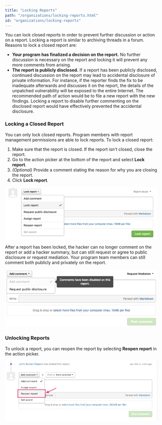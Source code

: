 ```yaml
---
title: "Locking Reports"
path: "/organizations/locking-reports.html"
id: "organizations/locking-reports"
---
```


You can lock closed reports in order to prevent further discussion or action on a report. Locking a report is similar to archiving threads in a forum. Reasons to lock a closed report are:
* **Your program has finalized a decision on the report.** No further discussion is necessary on the report and locking it will prevent any more comments from arising.
* **The report is publicly disclosed.** If a report has been publicly disclosed, continued discussion on the report may lead to accidental disclosure of private information. For instance, if the reporter finds the fix to be inadequate afterwards and discusses it on the report, the details of the unpatched vulnerability will be exposed to the entire Internet. The recommended path of action would be to file a new report with the new findings. Locking a report to disable further commenting on the disclosed report would have effectively prevented the accidental disclosure.

### Locking a Closed Report
You can only lock closed reports. Program members with report management permissions are able to lock reports. To lock a closed report:

1) Make sure that the report is closed. If the report isn't closed, close the report.
2) Go to the action picker at the bottom of the report and select **Lock report**.
3) *(Optional)* Provide a comment stating the reason for why you are closing the report.
4) Click **Lock report**.

![lock-report](./images/lock-report.png)

After a report has been locked, the hacker can no longer comment on the report or add a hacker summary, but can still request or agree to public disclosure or request mediation. Your program team members can still comment both publicly and privately on the report.

![lock-report-2](./images/lock-report-2.png)

### Unlocking Reports
To unlock a report, you can reopen the report by selecting **Reopen report** in the action picker.

![lock-report-3](./images/lock-report-3.png)

